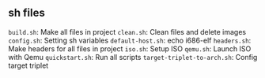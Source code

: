 ## sh files
`build.sh`: Make all files in project
`clean.sh`: Clean files and delete images
`config.sh`: Setting sh variables
`default-host.sh`: echo i686-elf
`headers.sh`: Make headers for all files in project
`iso.sh`: Setup ISO
`qemu.sh`: Launch ISO with Qemu
`quickstart.sh`: Run all scripts
`target-triplet-to-arch.sh`: Config target triplet
